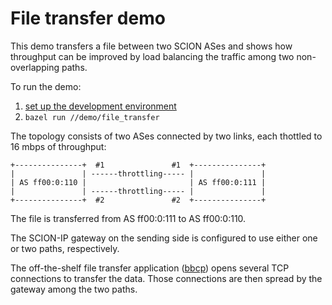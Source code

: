 # File transfer demo

This demo transfers a file between two SCION ASes and shows how throughput can be improved by load
balancing the traffic among two non-overlapping paths.

To run the demo:

1. [set up the development environment](https://scion.docs.anapaya.net/en/latest/build/setup.html)
1. `bazel run //demo/file_transfer`

The topology consists of two ASes connected by two links, each thottled to 16 mbps of throughput:

```text
+---------------+  #1               #1  +---------------+
|               | ------throttling----- |               |
| AS ff00:0:110 |                       | AS ff00:0:111 |
|               | ------throttling----- |               |
+---------------+  #2               #2  +---------------+
```

The file is transferred from AS ff00:0:111 to AS ff00:0:110.

The SCION-IP gateway on the sending side is configured to use either one or two paths,
respectively.

The off-the-shelf file transfer application ([bbcp](https://github.com/eeertekin/bbcp))
opens several TCP connections to transfer the data. Those connections are then spread
by the gateway among the two paths.

